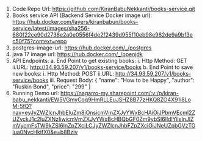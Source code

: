 1. Code Repo Url: https://github.com/KiranBabuNekkanti/books-service.git
2. Books service API (Backend Service Docker image url): https://hub.docker.com/layers/kiranbabun/books-service/latest/images/sha256-680f22ce90d2738e2a0e0556f4de2f2439d955f10eb98e982de9a9bf3ec50f75?context=repo
3. postgres-image-url: https://hub.docker.com/_/postgres
4. java 17 image url: https://hub.docker.com/_/openjdk
5. API Endpoints:
   a. End Point to get existing books:
        i. Http Method: GET 
        ii.URL: http://34.93.59.207/v1/books-service/books
   b. End Point to save new books:
        i. Http Method: POST 
        ii.URL: http://34.93.59.207/v1/books-service/books
        iii. Request Body:
            {
               "name": "How to be Happy",
                "author": "Ruskin Bond",
                "price": "299"
            }
 6. Running Demo url: https://nagarro-my.sharepoint.com/:v:/p/kiran-babu_nekkanti/EW5VGmyCoq9HmRLLEuJSHZ8B77zHKQ8ZO4X91i8LoM-5fQ?nav=eyJyZWZlcnJhbEluZm8iOnsicmVmZXJyYWxBcHAiOiJPbmVEcml2ZUZvckJ1c2luZXNzIiwicmVmZXJyYWxBcHBQbGF0Zm9ybSI6IldlYiIsInJlZmVycmFsTW9kZSI6InZpZXciLCJyZWZlcnJhbFZpZXciOiJNeUZpbGVzTGlua0NvcHkifX0&e=b8Bziv
